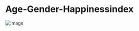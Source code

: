 # Age-Gender-Happinessindex


![image](https://user-images.githubusercontent.com/104264279/218281838-230bf927-d25e-4644-91de-5be0afaaa292.png)
